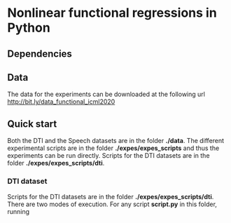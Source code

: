 # Nonlinear functional regressions in Python

## Dependencies

## Data
The data for the experiments can be downloaded at the following url  
http://bit.ly/data_functional_icml2020

## Quick start
Both the DTI and the Speech datasets are in the folder **./data**. 
The different experimental scripts are in the folder **./expes/expes_scripts** and
thus the experiments can be run directly. Scripts for the DTI datasets are in the folder
**./expes/expes_scripts/dti**.

### DTI dataset
Scripts for the DTI datasets are in the folder **./expes/expes_scripts/dti**.
There are two modes of execution. For any script **script.py** in this folder, running
